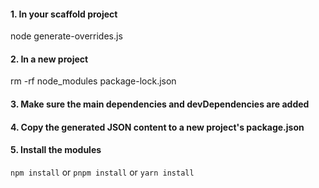 #### 1. In your scaffold project
node generate-overrides.js

#### 2. In a new project
rm -rf node_modules package-lock.json

#### 3. Make sure the main dependencies and devDependencies are added

#### 4. Copy the generated JSON content to a new project's package.json

#### 5. Install the modules
`npm install` or `pnpm install` or `yarn install`
